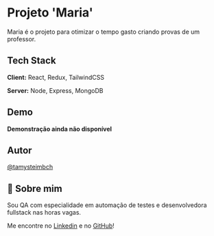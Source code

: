 
# Projeto 'Maria'

Maria é o projeto para otimizar o tempo gasto criando provas de um professor.




## Tech Stack

**Client:** React, Redux, TailwindCSS

**Server:** Node, Express, MongoDB


## Demo

**Demonstração ainda não disponível**


## Autor

[@tamysteimbch](https://www.github.com/tamysteimbch)


## 🚀 Sobre mim
Sou QA com especialidade em automação de testes e desenvolvedora fullstack nas horas vagas.

Me encontre no [Linkedin](https://www.linkedin.com/in/tamiris-cristiane-steimbch-964ab5161) e no [GitHub](https://github.com/tamysteimbch)!

